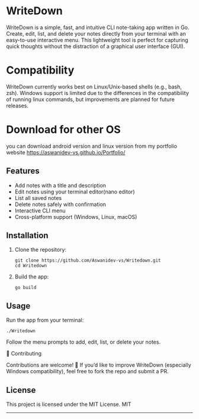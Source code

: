 # WriteDown

WriteDown is a simple, fast, and intuitive CLI note-taking app written in Go. Create, edit, list, and delete your notes directly from your terminal with an easy-to-use interactive menu. This lightweight tool is perfect for capturing quick thoughts without the distraction of a graphical user interface (GUI).

# Compatibility

WriteDown currently works best on Linux/Unix-based shells (e.g., bash, zsh). Windows support is limited due to the differences in the compatibility of running linux commands, but improvements are planned for future releases.

# Download for other OS

you can download android version and linux version from my portfolio website 
https://aswanidev-vs.github.io/Portfolio/

## Features

- Add notes with a title and description
- Edit notes using your terminal editor(nano editor)
- List all saved notes
- Delete notes safely with confirmation
- Interactive CLI menu
- Cross-platform support (Windows, Linux, macOS)

## Installation

1. Clone the repository:
   ```
   git clone https://github.com/Aswanidev-vs/Writedown.git
   cd Writedown
   ```

2. Build the app:
   ```
   go build
   ```

## Usage

Run the app from your terminal:
```
./Writedown
```

Follow the menu prompts to add, edit, list, or delete your notes.

🤝 Contributing

Contributions are welcome! 🎉
If you’d like to improve WriteDown (especially Windows compatibility), feel free to fork the repo and submit a PR.

## License

This project is licensed under the MIT License.
MIT

---
